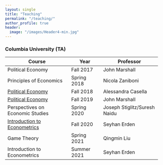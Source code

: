 ```yaml
---
layout: single
title: "Teaching"
permalink: "/teaching/"
author_profile: true
header:
  image: "/images/Header4-min.jpg"
---
```


### Columbia University (TA)

Course | Year         | Professor
------------ | -------------| -------------
Political Economy | Fall 2017 |  John Marshall
Principles of Economics | Spring 2018 |  Nicola Zaniboni
[Political Economy](/images/documents/Fall2018.pdf)  | Fall 2018 | Alessandra Casella
[Political Economy](/images/documents/Fall2019.pdf)  | Fall 2019 |  John Marshall
Perspectives on Economic Studies  | Spring 2020 |  Joseph Stiglitz/Suresh Naidu
[Introduction to Econometrics](/images/documents/Fall2020.pdf)  | Fall 2020 | Seyhan Erden
Game Theory  | Spring 2021 | Qingmin  Liu
Introduction to Econometrics  | Summer 2021 | Seyhan Erden
